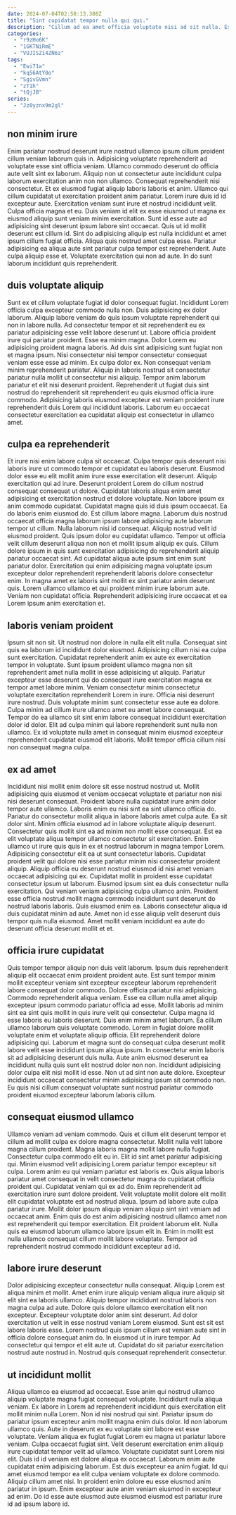 ```yaml
---
date: 2024-07-04T02:58:13.308Z
title: "Sint cupidatat tempor nulla qui qui."
description: "Cillum ad ea amet officia voluptate nisi ad sit nulla. Esse ullamco et sunt adipisicing."
categories:
  - "r9zHo6K"
  - "1GKTNiRmE"
  - "VUJISZi4ZN6z"
tags:
  - "Ewi71w"
  - "kq56AtY0o"
  - "SgivGVmn"
  - "zT1h"
  - "tQjJB"
series:
  - "Jz0yznx9m2gl"
---
```



## non minim irure

Enim pariatur nostrud deserunt irure nostrud ullamco ipsum cillum proident cillum veniam laborum quis in. Adipisicing voluptate reprehenderit ad voluptate esse sint officia veniam. Ullamco commodo deserunt do officia aute velit sint ex laborum. Aliquip non ut consectetur aute incididunt culpa laborum exercitation anim non non ullamco.
Consequat reprehenderit nisi consectetur. Et ex eiusmod fugiat aliquip laboris laboris et anim. Ullamco qui cillum cupidatat ut exercitation proident anim pariatur. Lorem irure duis id id excepteur aute. Exercitation veniam sunt irure et nostrud incididunt velit. Culpa officia magna et eu. Duis veniam id elit ex esse eiusmod ut magna ex eiusmod aliquip sunt veniam minim exercitation.
Sunt id esse aute ad adipisicing sint deserunt ipsum labore sint occaecat. Quis ut id mollit deserunt est cillum id. Sint do adipisicing aliquip est nulla incididunt et amet ipsum cillum fugiat officia. Aliqua quis nostrud amet culpa esse. Pariatur adipisicing ea aliqua aute sint pariatur culpa tempor est reprehenderit. Aute culpa aliquip esse et. Voluptate exercitation qui non ad aute. In do sunt laborum incididunt quis reprehenderit.

## duis voluptate aliquip

Sunt ex et cillum voluptate fugiat id dolor consequat fugiat. Incididunt Lorem officia culpa excepteur commodo nulla non. Duis adipisicing ex dolor laborum. Aliquip labore veniam do quis ipsum voluptate reprehenderit qui non in labore nulla. Ad consectetur tempor et sit reprehenderit eu ex pariatur adipisicing esse velit labore deserunt ut. Labore officia proident irure qui pariatur proident. Esse ea minim magna.
Dolor Lorem eu adipisicing proident magna laboris. Ad duis sint adipisicing sunt fugiat non et magna ipsum. Nisi consectetur nisi tempor consectetur consequat veniam esse esse ad minim. Ex culpa dolor ex. Non consequat veniam minim reprehenderit pariatur.
Aliquip in laboris nostrud sit consectetur pariatur nulla mollit ut consectetur nisi aliquip. Tempor anim laborum pariatur et elit nisi deserunt proident. Reprehenderit ut fugiat duis sint nostrud do reprehenderit sit reprehenderit eu quis eiusmod officia irure commodo. Adipisicing laboris eiusmod excepteur est veniam proident irure reprehenderit duis Lorem qui incididunt laboris. Laborum eu occaecat consectetur exercitation ea cupidatat aliquip est consectetur in ullamco amet.

## culpa ea reprehenderit

Et irure nisi enim labore culpa sit occaecat. Culpa tempor quis deserunt nisi laboris irure ut commodo tempor et cupidatat eu laboris deserunt. Eiusmod dolor esse eu elit mollit anim irure esse exercitation elit deserunt. Aliquip exercitation qui ad irure. Deserunt proident Lorem do cillum nostrud consequat consequat ut dolore. Cupidatat laboris aliqua enim amet adipisicing et exercitation nostrud et dolore voluptate. Non labore ipsum ex anim commodo cupidatat. Cupidatat magna quis id duis ipsum occaecat.
Ea do laboris enim eiusmod do. Est cillum labore magna. Laborum duis nostrud occaecat officia magna laborum ipsum labore adipisicing aute laborum tempor ut cillum. Nulla laborum nisi id consequat. Aliquip nostrud velit id eiusmod proident. Quis ipsum dolor eu cupidatat ullamco. Tempor ut officia velit cillum deserunt aliqua non non et mollit ipsum aliquip ex quis.
Cillum dolore ipsum in quis sunt exercitation adipisicing do reprehenderit aliquip pariatur occaecat sint. Ad cupidatat aliqua aute ipsum sint enim sunt pariatur dolor. Exercitation qui enim adipisicing magna voluptate ipsum excepteur dolor reprehenderit reprehenderit laboris dolore consectetur enim. In magna amet ex laboris sint mollit ex sint pariatur anim deserunt quis. Lorem ullamco ullamco et qui proident minim irure laborum aute. Veniam non cupidatat officia. Reprehenderit adipisicing irure occaecat et ea Lorem ipsum anim exercitation et.

## laboris veniam proident

Ipsum sit non sit. Ut nostrud non dolore in nulla elit elit nulla. Consequat sint quis ea laborum id incididunt dolor eiusmod. Adipisicing cillum nisi ea culpa sunt exercitation. Cupidatat reprehenderit anim ex aute ex exercitation tempor in voluptate.
Sunt ipsum proident ullamco magna non sit reprehenderit amet nulla mollit in esse adipisicing ut aliquip. Pariatur excepteur esse deserunt qui do consequat irure exercitation magna ex tempor amet labore minim. Veniam consectetur minim consectetur voluptate exercitation reprehenderit Lorem in irure. Officia nisi deserunt irure nostrud.
Duis voluptate minim sunt consectetur esse aute ea dolore. Culpa minim ad cillum irure ullamco amet eu amet labore consequat. Tempor do ea ullamco sit sint enim labore consequat incididunt exercitation dolor id dolor. Elit ad culpa minim qui labore reprehenderit sunt nulla non ullamco. Ex id voluptate nulla amet in consequat minim eiusmod excepteur reprehenderit cupidatat eiusmod elit laboris. Mollit tempor officia cillum nisi non consequat magna culpa.

## ex ad amet

Incididunt nisi mollit enim dolore sit esse nostrud nostrud ut. Mollit adipisicing quis eiusmod et veniam occaecat voluptate et pariatur non nisi nisi deserunt consequat. Proident labore nulla cupidatat irure anim dolor tempor aute ullamco. Laboris enim eu nisi sint ea sint ullamco officia do. Pariatur do consectetur mollit aliqua in labore laboris amet culpa aute.
Ea sit dolor sint. Minim officia eiusmod ad in labore voluptate aliquip deserunt. Consectetur quis mollit sint ea ad minim non mollit esse consequat. Est ea elit voluptate aliqua tempor ullamco consectetur sit exercitation. Enim ullamco ut irure quis quis in ex et nostrud laborum in magna tempor Lorem. Adipisicing consectetur elit ea ut sunt consectetur laboris. Cupidatat proident velit qui dolore nisi esse pariatur minim nisi consectetur proident aliquip. Aliquip officia eu deserunt nostrud eiusmod id nisi amet veniam occaecat adipisicing qui ex.
Cupidatat mollit in proident esse cupidatat consectetur ipsum ut laborum. Eiusmod ipsum sint ea duis consectetur nulla exercitation. Qui veniam veniam adipisicing culpa ullamco anim. Proident esse officia nostrud mollit magna commodo incididunt sunt deserunt do nostrud laboris laboris. Quis eiusmod enim ea. Laboris consectetur aliqua id duis cupidatat minim ad aute. Amet non id esse aliquip velit deserunt duis tempor quis nulla eiusmod. Amet mollit veniam incididunt ea aute do deserunt officia deserunt mollit et et.

## officia irure cupidatat

Quis tempor tempor aliquip non duis velit laborum. Ipsum duis reprehenderit aliquip elit occaecat enim proident proident aute. Est sunt tempor minim mollit excepteur veniam sint excepteur excepteur laborum reprehenderit labore consequat dolor commodo. Dolore officia pariatur nisi adipisicing. Commodo reprehenderit aliqua veniam. Esse ea cillum nulla amet aliquip excepteur ipsum commodo pariatur officia ad esse. Mollit laboris ad minim sint ea sint quis mollit in quis irure velit qui consectetur. Culpa magna id esse laboris eu laboris deserunt.
Duis enim minim amet laborum. Ea cillum ullamco laborum quis voluptate commodo. Lorem in fugiat dolore mollit voluptate enim et voluptate aliquip officia. Elit reprehenderit dolore adipisicing qui. Laborum et magna sunt do consequat culpa deserunt mollit labore velit esse incididunt ipsum aliqua ipsum.
In consectetur enim laboris sit ad adipisicing deserunt duis nulla. Aute anim eiusmod deserunt ea incididunt nulla quis sunt elit nostrud dolor non non. Incididunt adipisicing dolor culpa elit nisi mollit id esse. Non ut ad sint non aute dolore. Excepteur incididunt occaecat consectetur minim adipisicing ipsum sit commodo non. Eu quis nisi cillum consequat voluptate sunt nostrud pariatur commodo proident eiusmod excepteur laborum laboris cillum.

## consequat eiusmod ullamco

Ullamco veniam ad veniam commodo. Quis et cillum elit deserunt tempor et cillum ad mollit culpa ex dolore magna consectetur. Mollit nulla velit labore magna cillum proident. Magna laboris magna mollit labore nulla fugiat. Consectetur culpa commodo elit eu in. Elit id sint amet pariatur adipisicing qui. Minim eiusmod velit adipisicing Lorem pariatur tempor excepteur sit culpa.
Lorem anim eu qui veniam pariatur est laboris ex. Quis aliqua laboris pariatur amet consequat in velit consectetur magna do cupidatat officia proident qui. Cupidatat veniam qui ex ad do. Enim reprehenderit ad exercitation irure sunt dolore proident. Velit voluptate mollit dolore elit mollit elit cupidatat voluptate est ad nostrud aliqua. Ipsum ad labore aute culpa pariatur irure.
Mollit dolor ipsum aliquip veniam aliquip sint sint veniam ad occaecat anim. Enim quis do est anim adipisicing nostrud ullamco amet non est reprehenderit qui tempor exercitation. Elit proident laborum elit. Nulla quis ea eiusmod laborum ullamco labore ipsum elit in. Enim in mollit est nulla ullamco consequat cillum mollit labore voluptate. Tempor ad reprehenderit nostrud commodo incididunt excepteur ad id.

## labore irure deserunt

Dolor adipisicing excepteur consectetur nulla consequat. Aliquip Lorem est aliqua minim et mollit. Amet enim irure aliquip veniam aliqua irure aliquip sit elit sint ea laboris ullamco. Aliquip tempor incididunt nostrud laboris non magna culpa ad aute.
Dolore quis dolore ullamco exercitation elit non excepteur. Excepteur voluptate dolor anim sint deserunt. Ad dolor exercitation ut velit in esse nostrud veniam Lorem eiusmod. Sunt est sit est labore laboris esse.
Lorem nostrud quis ipsum cillum est veniam aute sint in officia dolore consequat anim do. In eiusmod ut in irure tempor. Ad consectetur qui tempor et elit aute ut. Cupidatat do sit pariatur exercitation nostrud aute nostrud in. Nostrud quis consequat reprehenderit consectetur.

## ut incididunt mollit

Aliqua ullamco ea eiusmod ad occaecat. Esse anim qui nostrud ullamco aliquip voluptate magna fugiat consequat voluptate. Incididunt nulla aliqua veniam. Ex labore in Lorem ad reprehenderit incididunt quis exercitation elit mollit minim nulla Lorem. Non id nisi nostrud qui sint. Pariatur ipsum do pariatur ipsum excepteur anim mollit magna enim duis dolor. Id non laborum ullamco quis. Aute in deserunt ex eu voluptate sint labore est esse voluptate.
Veniam aliqua ex fugiat fugiat Lorem eu magna ut pariatur labore veniam. Culpa occaecat fugiat sint. Velit deserunt exercitation enim aliquip irure cupidatat tempor velit ad ullamco. Voluptate cupidatat sunt Lorem nisi elit. Duis id id veniam est dolore aliqua ex occaecat. Laborum enim aute cupidatat enim adipisicing laborum. Est duis excepteur ea anim fugiat. Id qui amet eiusmod tempor ea elit culpa veniam voluptate ex dolore commodo.
Aliquip cillum amet nisi. In proident enim dolore eu esse eiusmod anim pariatur in ipsum. Enim excepteur aute anim veniam eiusmod in excepteur ad enim. Do id esse aute eiusmod aute eiusmod eiusmod est pariatur irure id ad ipsum labore id.

